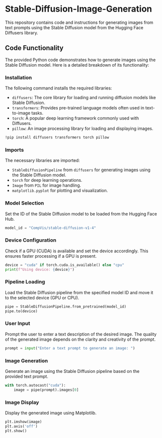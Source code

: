 # Stable-Diffusion-Image-Generation


This repository contains code and instructions for generating images from text prompts using the Stable Diffusion model from the Hugging Face Diffusers library.

## Code Functionality

The provided Python code demonstrates how to generate images using the Stable Diffusion model. Here is a detailed breakdown of its functionality:

### Installation

The following command installs the required libraries:
- `diffusers`: The core library for loading and running diffusion models like Stable Diffusion.
- `transformers`: Provides pre-trained language models often used in text-to-image tasks.
- `torch`: A popular deep learning framework commonly used with Diffusers.
- `pillow`: An image processing library for loading and displaying images.

```bash
!pip install diffusers transformers torch pillow
```

### Imports

The necessary libraries are imported:
- `StableDiffusionPipeline` from `diffusers` for generating images using the Stable Diffusion model.
- `torch` for deep learning operations.
- `Image` from `PIL` for image handling.
- `matplotlib.pyplot` for plotting and visualization.

### Model Selection

Set the ID of the Stable Diffusion model to be loaded from the Hugging Face Hub.

```python
model_id = "CompVis/stable-diffusion-v1-4"
```

### Device Configuration

Check if a GPU (CUDA) is available and set the device accordingly. This ensures faster processing if a GPU is present.

```python
device = "cuda" if torch.cuda.is_available() else "cpu"
print(f"Using device: {device}")
```

### Pipeline Loading

Load the Stable Diffusion pipeline from the specified model ID and move it to the selected device (GPU or CPU).

```python
pipe = StableDiffusionPipeline.from_pretrained(model_id)
pipe.to(device)
```

### User Input

Prompt the user to enter a text description of the desired image. The quality of the generated image depends on the clarity and creativity of the prompt.

```python
prompt = input("Enter a text prompt to generate an image: ")
```

### Image Generation

Generate an image using the Stable Diffusion pipeline based on the provided text prompt.

```python
with torch.autocast("cuda"):
    image = pipe(prompt).images[0]
```

### Image Display

Display the generated image using Matplotlib.

```python
plt.imshow(image)
plt.axis('off')
plt.show()
```
